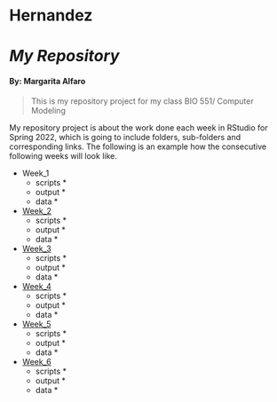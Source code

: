 # Hernandez
# _My Repository_
#### By: Margarita Alfaro

>This is my repository project for my class BIO 551/ Computer Modeling

My repository project is about the work done each week in RStudio for Spring 2022, which is going to include folders, sub-folders and corresponding links. The following is an example how the consecutive following weeks will look like. 

* Week_1
  * scripts
    *
  * output
    *
  * data
    *
* [Week_2](https://github.com/Biol551-CSUN/Alfaro_Hernandez/tree/main/week_2)
  * scripts
    *
  * output
    *
  * data
    *
* [Week_3](https://github.com/Biol551-CSUN/Alfaro_Hernandez/tree/main/Week_3)
  * scripts
    *
  * output
    *
  * data
    *
* [Week_4](https://github.com/Biol551-CSUN/Alfaro_Hernandez/tree/main/week_4)
  * scripts
    *
  * output
    *
  * data
    *
* [Week_5](https://github.com/Biol551-CSUN/Alfaro_Hernandez/tree/main/week_5)
  * scripts
    *
  * output
    *
  * data
    *
* [Week_6](https://github.com/Biol551-CSUN/Alfaro_Hernandez/tree/main/week_6/scripts)
  * scripts
    *
  * output
    *
  * data
    *
    
    
    
  